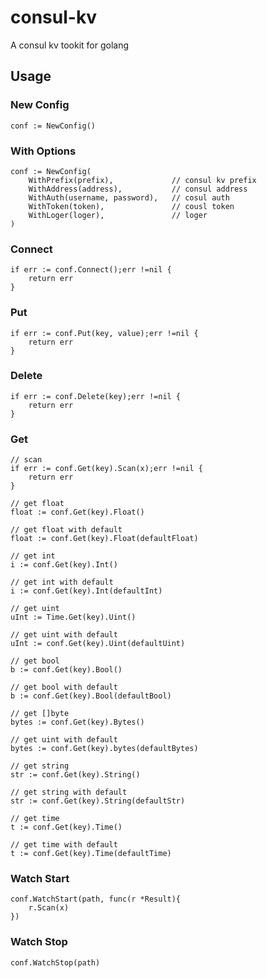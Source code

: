 # consul-kv
A consul kv tookit for golang

## Usage

### New Config
```golang
conf := NewConfig()
```

### With Options
```golang
conf := NewConfig(
    WithPrefix(prefix),             // consul kv prefix
    WithAddress(address),           // consul address
    WithAuth(username, password),   // cosul auth
    WithToken(token),               // cousl token
    WithLoger(loger),               // loger
)

```
### Connect
```golang
if err := conf.Connect();err !=nil {
    return err
}
```

### Put
```golang
if err := conf.Put(key, value);err !=nil {
    return err
}
```

### Delete
```golang
if err := conf.Delete(key);err !=nil {
    return err
}
```

### Get
```golang
// scan
if err := conf.Get(key).Scan(x);err !=nil {
    return err
}

// get float
float := conf.Get(key).Float()

// get float with default
float := conf.Get(key).Float(defaultFloat)

// get int
i := conf.Get(key).Int()

// get int with default
i := conf.Get(key).Int(defaultInt)

// get uint
uInt := Time.Get(key).Uint()

// get uint with default
uInt := conf.Get(key).Uint(defaultUint)

// get bool
b := conf.Get(key).Bool()

// get bool with default
b := conf.Get(key).Bool(defaultBool)

// get []byte
bytes := conf.Get(key).Bytes()

// get uint with default
bytes := conf.Get(key).bytes(defaultBytes)

// get string
str := conf.Get(key).String()

// get string with default
str := conf.Get(key).String(defaultStr)

// get time
t := conf.Get(key).Time()

// get time with default
t := conf.Get(key).Time(defaultTime)
```

### Watch Start
```golang
conf.WatchStart(path, func(r *Result){
    r.Scan(x)
})

```

### Watch Stop
```golang
conf.WatchStop(path)
```